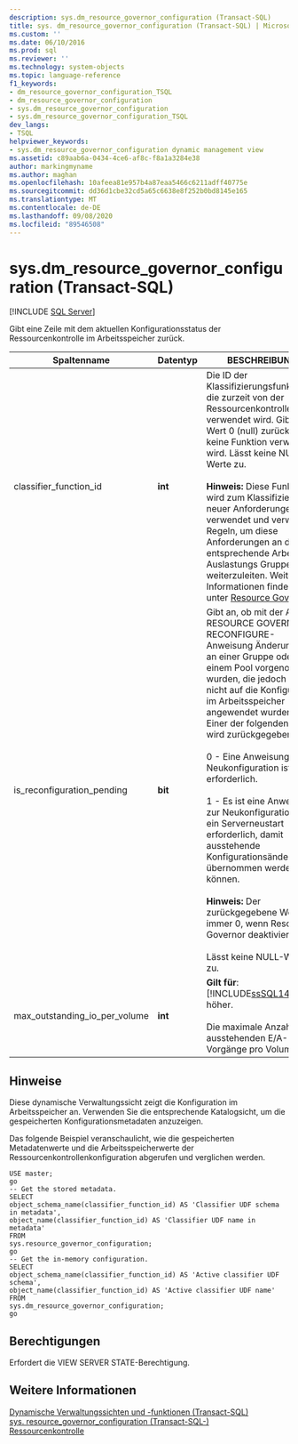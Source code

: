 ```yaml
---
description: sys.dm_resource_governor_configuration (Transact-SQL)
title: sys. dm_resource_governor_configuration (Transact-SQL) | Microsoft-Dokumentation
ms.custom: ''
ms.date: 06/10/2016
ms.prod: sql
ms.reviewer: ''
ms.technology: system-objects
ms.topic: language-reference
f1_keywords:
- dm_resource_governor_configuration_TSQL
- dm_resource_governor_configuration
- sys.dm_resource_governor_configuration
- sys.dm_resource_governor_configuration_TSQL
dev_langs:
- TSQL
helpviewer_keywords:
- sys.dm_resource_governor_configuration dynamic management view
ms.assetid: c89aab6a-0434-4ce6-af8c-f8a1a3284e38
author: markingmyname
ms.author: maghan
ms.openlocfilehash: 10afeea81e957b4a87eaa5466c6211adff40775e
ms.sourcegitcommit: dd36d1cbe32cd5a65c6638e8f252b0bd8145e165
ms.translationtype: MT
ms.contentlocale: de-DE
ms.lasthandoff: 09/08/2020
ms.locfileid: "89546508"
---
```

# <a name="sysdm_resource_governor_configuration-transact-sql"></a>sys.dm_resource_governor_configuration (Transact-SQL)
[!INCLUDE [SQL Server](../../includes/applies-to-version/sqlserver.md)]

  Gibt eine Zeile mit dem aktuellen Konfigurationsstatus der Ressourcenkontrolle im Arbeitsspeicher zurück.  
  

|Spaltenname|Datentyp|BESCHREIBUNG|  
|-----------------|---------------|-----------------|  
|classifier_function_id|**int**|Die ID der Klassifizierungsfunktion, die zurzeit von der Ressourcenkontrolle verwendet wird. Gibt den Wert 0 (null) zurück, wenn keine Funktion verwendet wird. Lässt keine NULL-Werte zu.<br /><br /> **Hinweis:** Diese Funktion wird zum Klassifizieren neuer Anforderungen verwendet und verwendet Regeln, um diese Anforderungen an die entsprechende Arbeits Auslastungs Gruppe weiterzuleiten. Weitere Informationen finden Sie unter [Resource Governor](../../relational-databases/resource-governor/resource-governor.md).|  
|is_reconfiguration_pending|**bit**|Gibt an, ob mit der ALTER RESOURCE GOVERNOR RECONFIGURE-Anweisung Änderungen an einer Gruppe oder einem Pool vorgenommen wurden, die jedoch noch nicht auf die Konfiguration im Arbeitsspeicher angewendet wurden. Einer der folgenden Werte wird zurückgegeben:<br /><br /> 0 - Eine Anweisung zur Neukonfiguration ist nicht erforderlich.<br /><br /> 1 - Es ist eine Anweisung zur Neukonfiguration oder ein Serverneustart erforderlich, damit ausstehende Konfigurationsänderungen übernommen werden können.<br /><br /> **Hinweis:** Der zurückgegebene Wert ist immer 0, wenn Resource Governor deaktiviert ist.<br /><br /> Lässt keine NULL-Werte zu.|  
|max_outstanding_io_per_volume|**int**|**Gilt für**:  [!INCLUDE[ssSQL14](../../includes/sssql14-md.md)] und höher.<br /><br /> Die maximale Anzahl der ausstehenden E/A-Vorgänge pro Volume.|  
  
## <a name="remarks"></a>Hinweise  
 Diese dynamische Verwaltungssicht zeigt die Konfiguration im Arbeitsspeicher an. Verwenden Sie die entsprechende Katalogsicht, um die gespeicherten Konfigurationsmetadaten anzuzeigen.  
  
 Das folgende Beispiel veranschaulicht, wie die gespeicherten Metadatenwerte und die Arbeitsspeicherwerte der Ressourcenkontrollenkonfiguration abgerufen und verglichen werden.  
  
```  
USE master;  
go  
-- Get the stored metadata.  
SELECT   
object_schema_name(classifier_function_id) AS 'Classifier UDF schema in metadata',   
object_name(classifier_function_id) AS 'Classifier UDF name in metadata'  
FROM   
sys.resource_governor_configuration;  
go  
-- Get the in-memory configuration.  
SELECT   
object_schema_name(classifier_function_id) AS 'Active classifier UDF schema',   
object_name(classifier_function_id) AS 'Active classifier UDF name'  
FROM   
sys.dm_resource_governor_configuration;  
go  
```  
  
## <a name="permissions"></a>Berechtigungen  
 Erfordert die VIEW SERVER STATE-Berechtigung.  
  
## <a name="see-also"></a>Weitere Informationen  
 [Dynamische Verwaltungssichten und -funktionen &#40;Transact-SQL&#41;](~/relational-databases/system-dynamic-management-views/system-dynamic-management-views.md)   
 [sys. resource_governor_configuration &#40;Transact-SQL-&#41;](../../relational-databases/system-catalog-views/sys-resource-governor-configuration-transact-sql.md)   
 [Ressourcenkontrolle](../../relational-databases/resource-governor/resource-governor.md)  
  
  

